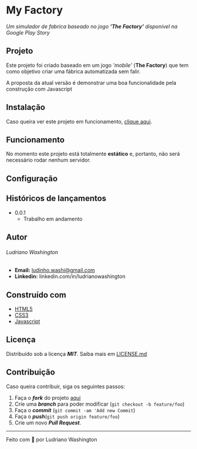 # My Factory
_Um simulador de fabrica baseado no jogo **'The Factory'** disponível na Google Play Story_


## Projeto
Este projeto foi criado baseado em um jogo _'mobile'_ (**The Factory**) que tem como objetivo criar uma fábrica automatizada sem falir. 

A proposta da atual versão é demonstrar uma boa funcionalidade pela construção com Javascript

## Instalação

Caso queira ver este projeto em funcionamento, [clique aqui](http://ludrianowashington.github.io/myfactory).

## Funcionamento

No momento este projeto está totalmente **estático** e, portanto, não será necessário rodar nenhum servidor. 

## Configuração 


## Históricos de lançamentos

  - 0.0.1
    - Trabalho em andamento

## Autor

###### Ludriano Washington 
  - **Email:** ludinho.washi@gmail.com
  - **Linkedin:** linkedin.com/in/ludrianowashington

## Construído com

  * [HTML5]()
  * [CSS3]()
  * [Javascript]()
  <!-- E, mais recente, inseri a versão com...

  * [ReactJs]() -->
  
## Licença

Distribuído sob a licença *__MIT__*. Saiba mais em [LICENSE.md](LICENSE.md)


## Contribuição

Caso queira contribuir, siga os seguintes passos:
  
  1. Faça o *__fork__* do projeto [aqui](http://github.com/ludrianowashington/myfactory/fork)
  2. Crie uma **_branch_** para poder modificar (```git checkout -b feature/foo```)
  3. Faça o **_commit_** (```git commit -am 'Add new Commit```)
  4. Faça o __*push*__(```git push origin feature/foo```)  
  5. Crie um novo **_Pull Request_**.

---
Feito com &#x1f493; por Ludriano Washington
